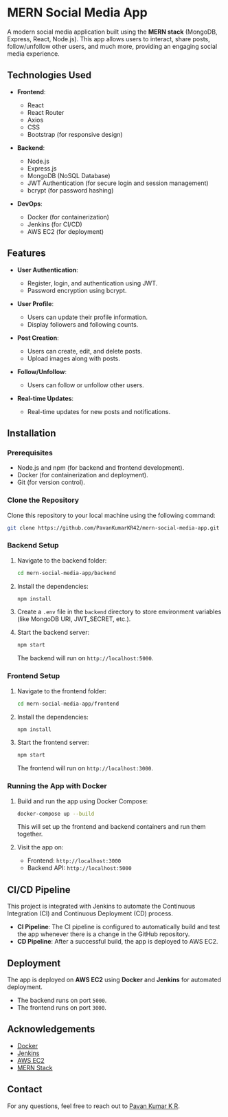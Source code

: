 # MERN Social Media App

A modern social media application built using the **MERN stack** (MongoDB, Express, React, Node.js). This app allows users to interact, share posts, follow/unfollow other users, and much more, providing an engaging social media experience.

## Technologies Used

- **Frontend**:
  - React
  - React Router
  - Axios
  - CSS
  - Bootstrap (for responsive design)
  
- **Backend**:
  - Node.js
  - Express.js
  - MongoDB (NoSQL Database)
  - JWT Authentication (for secure login and session management)
  - bcrypt (for password hashing)

- **DevOps**:
  - Docker (for containerization)
  - Jenkins (for CI/CD)
  - AWS EC2 (for deployment)

## Features

- **User Authentication**:
  - Register, login, and authentication using JWT.
  - Password encryption using bcrypt.
  
- **User Profile**:
  - Users can update their profile information.
  - Display followers and following counts.
  
- **Post Creation**:
  - Users can create, edit, and delete posts.
  - Upload images along with posts.

- **Follow/Unfollow**:
  - Users can follow or unfollow other users.

- **Real-time Updates**:
  - Real-time updates for new posts and notifications.

## Installation

### Prerequisites

- Node.js and npm (for backend and frontend development).
- Docker (for containerization and deployment).
- Git (for version control).

### Clone the Repository

Clone this repository to your local machine using the following command:

```bash
git clone https://github.com/PavanKumarKR42/mern-social-media-app.git
```

### Backend Setup

1. Navigate to the backend folder:
   
   ```bash
   cd mern-social-media-app/backend
   ```

2. Install the dependencies:

   ```bash
   npm install
   ```

3. Create a `.env` file in the `backend` directory to store environment variables (like MongoDB URI, JWT_SECRET, etc.).

4. Start the backend server:

   ```bash
   npm start
   ```

   The backend will run on `http://localhost:5000`.

### Frontend Setup

1. Navigate to the frontend folder:

   ```bash
   cd mern-social-media-app/frontend
   ```

2. Install the dependencies:

   ```bash
   npm install
   ```

3. Start the frontend server:

   ```bash
   npm start
   ```

   The frontend will run on `http://localhost:3000`.

### Running the App with Docker

1. Build and run the app using Docker Compose:

   ```bash
   docker-compose up --build
   ```

   This will set up the frontend and backend containers and run them together.

2. Visit the app on:

   - Frontend: `http://localhost:3000`
   - Backend API: `http://localhost:5000`

## CI/CD Pipeline

This project is integrated with Jenkins to automate the Continuous Integration (CI) and Continuous Deployment (CD) process.

- **CI Pipeline**: The CI pipeline is configured to automatically build and test the app whenever there is a change in the GitHub repository.
- **CD Pipeline**: After a successful build, the app is deployed to AWS EC2.

## Deployment

The app is deployed on **AWS EC2** using **Docker** and **Jenkins** for automated deployment.

- The backend runs on port `5000`.
- The frontend runs on port `3000`.


## Acknowledgements

- [Docker](https://www.docker.com/)
- [Jenkins](https://www.jenkins.io/)
- [AWS EC2](https://aws.amazon.com/ec2/)
- [MERN Stack](https://www.mongodb.com/mern-stack)

## Contact

For any questions, feel free to reach out to [Pavan Kumar K R](mailto:pavankumarkr42@gmail.com).

